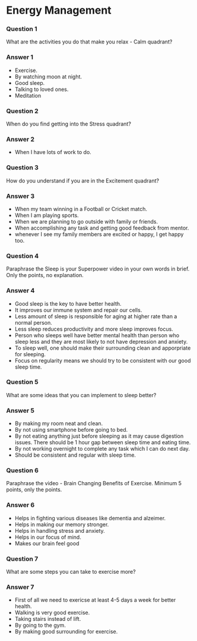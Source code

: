 # Energy Management
### Question 1
What are the activities you do that make you relax - Calm quadrant?
### Answer 1
* Exercise. 
* By watching moon at night.
* Good sleep.
* Talking to loved ones.
* Meditation

### Question 2
When do you find getting into the Stress quadrant?
### Answer 2 
* When I have lots of work to do.


### Question 3
How do you understand if you are in the Excitement quadrant?
### Answer 3
* When my team winning in a Football or Cricket match.
* When I am playing sports.
* When we are planning to go outside with family or friends.
* When accomplishing any task and getting good feedback from mentor.
* whenever I see my family members are excited or happy, I get happy too.

### Question 4
Paraphrase the Sleep is your Superpower video in your own words in brief. Only the points, no explanation.

### Answer 4

* Good sleep is the key to have better health.
* It improves our immune system and repair our cells.
* Less amount of sleep is responsible for aging at higher rate than a normal person.
* Less sleep reduces productivity and more sleep improves focus.
* Person who sleeps well have better mental health than person who sleep less and they are most likely to not have depression and anxiety.
* To sleep well, one should make their surrounding clean and apporpriate for sleeping.
* Focus on regularity means we should try to be consistent with our good sleep time.


### Question 5
What are some ideas that you can implement to sleep better?

### Answer 5
* By making my room neat and clean.
* By not using smartphone before going to bed.
* By not eating anything just before sleeping as it may cause digestion issues. There should be 1 hour gap between sleep time and eating time.
* By not working overnight to complete any task which I can do next day.
* Should be consistent and regular with sleep time.
  
### Question 6
Paraphrase the video - Brain Changing Benefits of Exercise. Minimum 5 points, only the points.

### Answer 6
* Helps in fighting various diseases like dementia and alzeimer.
* Helps in making our memory stronger.
* Helps in handling stress and anxiety.
* Helps in our focus of mind.
* Makes our brain feel good

### Question 7
What are some steps you can take to exercise more?

### Answer 7
* First of all we need to exericse at least 4-5 days a week for better health.
* Walking is very good exercise.
* Taking stairs instead of lift.
* By going to the gym.
* By making good surrounding for exercise.
